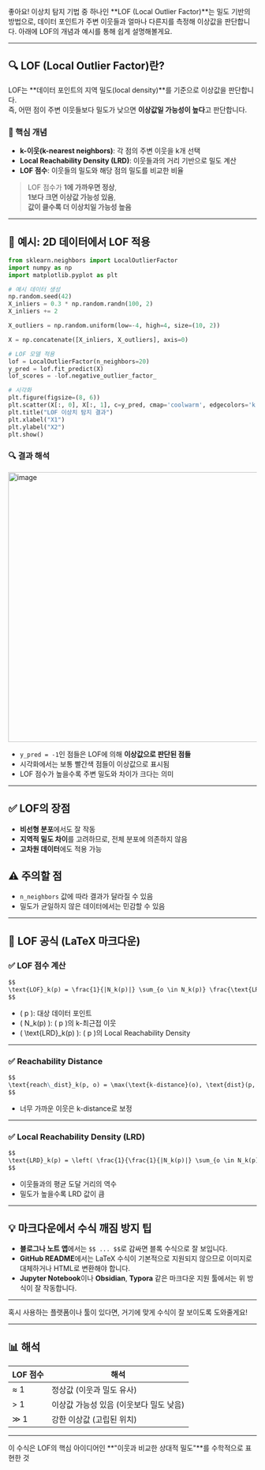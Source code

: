 좋아요! 이상치 탐지 기법 중 하나인 **LOF (Local Outlier Factor)**는 밀도 기반의 방법으로, 데이터 포인트가 주변 이웃들과 얼마나 다른지를 측정해 이상값을 판단합니다. 아래에 LOF의 개념과 예시를 통해 쉽게 설명해볼게요.

---

## 🔍 LOF (Local Outlier Factor)란?

LOF는 **데이터 포인트의 지역 밀도(local density)**를 기준으로 이상값을 판단합니다.  
즉, 어떤 점이 주변 이웃들보다 밀도가 낮으면 **이상값일 가능성이 높다**고 판단합니다.

### 📌 핵심 개념

- **k-이웃(k-nearest neighbors)**: 각 점의 주변 이웃을 k개 선택
- **Local Reachability Density (LRD)**: 이웃들과의 거리 기반으로 밀도 계산
- **LOF 점수**: 이웃들의 밀도와 해당 점의 밀도를 비교한 비율

> LOF 점수가 **1에 가까우면 정상**,  
> **1보다 크면 이상값 가능성 있음**,  
> **값이 클수록 더 이상치일 가능성 높음**

---

## 🧪 예시: 2D 데이터에서 LOF 적용

```python
from sklearn.neighbors import LocalOutlierFactor
import numpy as np
import matplotlib.pyplot as plt

# 예시 데이터 생성
np.random.seed(42)
X_inliers = 0.3 * np.random.randn(100, 2)
X_inliers += 2

X_outliers = np.random.uniform(low=-4, high=4, size=(10, 2))

X = np.concatenate([X_inliers, X_outliers], axis=0)

# LOF 모델 적용
lof = LocalOutlierFactor(n_neighbors=20)
y_pred = lof.fit_predict(X)
lof_scores = -lof.negative_outlier_factor_

# 시각화
plt.figure(figsize=(8, 6))
plt.scatter(X[:, 0], X[:, 1], c=y_pred, cmap='coolwarm', edgecolors='k')
plt.title("LOF 이상치 탐지 결과")
plt.xlabel("X1")
plt.ylabel("X2")
plt.show()
```

### 🔍 결과 해석
<img width="689" height="547" alt="image" src="https://github.com/user-attachments/assets/31835fdc-ca67-429d-9917-e32b2688be41" />


- `y_pred = -1`인 점들은 LOF에 의해 **이상값으로 판단된 점들**
- 시각화에서는 보통 빨간색 점들이 이상값으로 표시됨
- LOF 점수가 높을수록 주변 밀도와 차이가 크다는 의미

---

## ✅ LOF의 장점

- **비선형 분포**에서도 잘 작동
- **지역적 밀도 차이**를 고려하므로, 전체 분포에 의존하지 않음
- **고차원 데이터**에도 적용 가능

## ⚠️ 주의할 점

- `n_neighbors` 값에 따라 결과가 달라질 수 있음
- 밀도가 균일하지 않은 데이터에서는 민감할 수 있음

---

## 📐 LOF 공식 (LaTeX 마크다운)

### ✅ LOF 점수 계산

```markdown
$$
\text{LOF}_k(p) = \frac{1}{|N_k(p)|} \sum_{o \in N_k(p)} \frac{\text{LRD}_k(o)}{\text{LRD}_k(p)}
$$
```

- \( p \): 대상 데이터 포인트  
- \( N_k(p) \): \( p \)의 k-최근접 이웃  
- \( \text{LRD}_k(p) \): \( p \)의 Local Reachability Density

---

### ✅ Reachability Distance

```markdown
$$
\text{reach\_dist}_k(p, o) = \max(\text{k-distance}(o), \text{dist}(p, o))
$$
```

- 너무 가까운 이웃은 k-distance로 보정

---

### ✅ Local Reachability Density (LRD)

```markdown
$$
\text{LRD}_k(p) = \left( \frac{1}{\frac{1}{|N_k(p)|} \sum_{o \in N_k(p)} \text{reach\_dist}_k(p, o)} \right)
$$
```

- 이웃들과의 평균 도달 거리의 역수  
- 밀도가 높을수록 LRD 값이 큼

---

## 💡 마크다운에서 수식 깨짐 방지 팁

- **블로그나 노트 앱**에서는 `$$ ... $$`로 감싸면 블록 수식으로 잘 보입니다.
- **GitHub README**에서는 LaTeX 수식이 기본적으로 지원되지 않으므로 이미지로 대체하거나 HTML로 변환해야 합니다.
- **Jupyter Notebook**이나 **Obsidian**, **Typora** 같은 마크다운 지원 툴에서는 위 방식이 잘 작동합니다.

---

혹시 사용하는 플랫폼이나 툴이 있다면, 거기에 맞게 수식이 잘 보이도록 도와줄게요!

---

## 📊 해석

| LOF 점수 | 해석 |
|----------|------|
| ≈ 1      | 정상값 (이웃과 밀도 유사) |
| > 1      | 이상값 가능성 있음 (이웃보다 밀도 낮음) |
| ≫ 1      | 강한 이상값 (고립된 위치) |

---

이 수식은 LOF의 핵심 아이디어인 **"이웃과 비교한 상대적 밀도"**를 수학적으로 표현한 것
